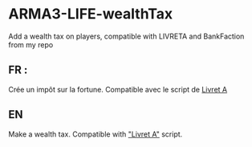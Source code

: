 # ARMA3-LIFE-wealthTax
Add a wealth tax on players, compatible with LIVRETA and BankFaction from my repo

## FR :
Crée un impôt sur la fortune.
Compatible avec le script de [Livret A](https://github.com/Novax69/ARMA3-LIFE-Pack-Loan-LivretA)

## EN 
Make a wealth tax.
Compatible with ["Livret A"](https://github.com/Novax69/ARMA3-LIFE-Pack-Loan-LivretA) script.